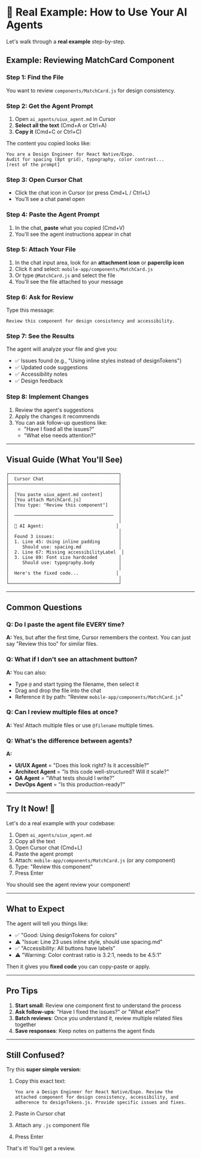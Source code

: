 # 🎯 Real Example: How to Use Your AI Agents

Let's walk through a **real example** step-by-step.

## Example: Reviewing MatchCard Component

### Step 1: Find the File
You want to review `components/MatchCard.js` for design consistency.

### Step 2: Get the Agent Prompt
1. Open `ai_agents/uiux_agent.md` in Cursor
2. **Select all the text** (Cmd+A or Ctrl+A)
3. **Copy it** (Cmd+C or Ctrl+C)

The content you copied looks like:
```
You are a Design Engineer for React Native/Expo.
Audit for spacing (8pt grid), typography, color contrast...
[rest of the prompt]
```

### Step 3: Open Cursor Chat
- Click the chat icon in Cursor (or press Cmd+L / Ctrl+L)
- You'll see a chat panel open

### Step 4: Paste the Agent Prompt
1. In the chat, **paste** what you copied (Cmd+V)
2. You'll see the agent instructions appear in chat

### Step 5: Attach Your File
1. In the chat input area, look for an **attachment icon** or **paperclip icon**
2. Click it and select: `mobile-app/components/MatchCard.js`
3. Or type `@MatchCard.js` and select the file
4. You'll see the file attached to your message

### Step 6: Ask for Review
Type this message:
```
Review this component for design consistency and accessibility.
```

### Step 7: See the Results
The agent will analyze your file and give you:
- ✅ Issues found (e.g., "Using inline styles instead of designTokens")
- ✅ Updated code suggestions
- ✅ Accessibility notes
- ✅ Design feedback

### Step 8: Implement Changes
1. Review the agent's suggestions
2. Apply the changes it recommends
3. You can ask follow-up questions like:
   - "Have I fixed all the issues?"
   - "What else needs attention?"

---

## Visual Guide (What You'll See)

```
┌─────────────────────────────────────────┐
│  Cursor Chat                            │
├─────────────────────────────────────────┤
│                                         │
│  [You paste uiux_agent.md content]      │
│  [You attach MatchCard.js]              │
│  [You type: "Review this component"]    │
│                                         │
│  ─────────────────────────────────────  │
│                                         │
│  🤖 AI Agent:                           │
│                                         │
│  Found 3 issues:                        │
│  1. Line 45: Using inline padding       │
│     Should use: spacing.md              │
│  2. Line 67: Missing accessibilityLabel  │
│  3. Line 89: Font size hardcoded        │
│     Should use: typography.body         │
│                                         │
│  Here's the fixed code...              │
│                                         │
└─────────────────────────────────────────┘
```

---

## Common Questions

### Q: Do I paste the agent file EVERY time?
**A:** Yes, but after the first time, Cursor remembers the context. You can just say "Review this too" for similar files.

### Q: What if I don't see an attachment button?
**A:** You can also:
- Type `@` and start typing the filename, then select it
- Drag and drop the file into the chat
- Reference it by path: "Review `mobile-app/components/MatchCard.js`"

### Q: Can I review multiple files at once?
**A:** Yes! Attach multiple files or use `@filename` multiple times.

### Q: What's the difference between agents?
**A:**
- **UI/UX Agent** = "Does this look right? Is it accessible?"
- **Architect Agent** = "Is this code well-structured? Will it scale?"
- **QA Agent** = "What tests should I write?"
- **DevOps Agent** = "Is this production-ready?"

---

## Try It Now! 🚀

Let's do a real example with your codebase:

1. Open `ai_agents/uiux_agent.md`
2. Copy all the text
3. Open Cursor chat (Cmd+L)
4. Paste the agent prompt
5. Attach: `mobile-app/components/MatchCard.js` (or any component)
6. Type: "Review this component"
7. Press Enter

You should see the agent review your component!

---

## What to Expect

The agent will tell you things like:
- ✅ "Good: Using designTokens for colors"
- ⚠️ "Issue: Line 23 uses inline style, should use spacing.md"
- ✅ "Accessibility: All buttons have labels"
- ⚠️ "Warning: Color contrast ratio is 3.2:1, needs to be 4.5:1"

Then it gives you **fixed code** you can copy-paste or apply.

---

## Pro Tips

1. **Start small**: Review one component first to understand the process
2. **Ask follow-ups**: "Have I fixed the issues?" or "What else?"
3. **Batch reviews**: Once you understand it, review multiple related files together
4. **Save responses**: Keep notes on patterns the agent finds

---

## Still Confused?

Try this **super simple version**:

1. Copy this exact text:
   ```
   You are a Design Engineer for React Native/Expo. Review the attached component for design consistency, accessibility, and adherence to designTokens.js. Provide specific issues and fixes.
   ```

2. Paste in Cursor chat

3. Attach any `.js` component file

4. Press Enter

That's it! You'll get a review.

